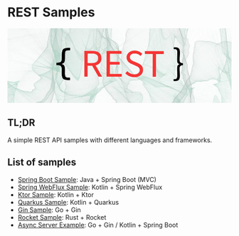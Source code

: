 # REST Samples

![rest](./misc/rest.jpg)

## TL;DR

A simple REST API samples with different languages and frameworks.

## List of samples

- [Spring Boot Sample](https://github.com/retheviper/springbootsample): Java + Spring Boot (MVC)
- [Spring WebFlux Sample](https://github.com/retheviper/springwebfluxsample): Kotlin + Spring WebFlux
- [Ktor Sample](https://github.com/retheviper/ktorsample): Kotlin + Ktor
- [Quarkus Sample](https://github.com/retheviper/quarkussample): Kotlin + Quarkus
- [Gin Sample](https://github.com/retheviper/ginsample): Go + Gin
- [Rocket Sample](https://github.com/retheviper/RocketSample): Rust + Rocket
- [Async Server Example](https://github.com/retheviper/AsyncServerExample): Go + Gin / Kotlin + Spring Boot
